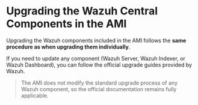 # Upgrading the Wazuh Central Components in the AMI

Upgrading the Wazuh components included in the AMI follows the **same procedure as when upgrading them individually**.

If you need to update any component (Wazuh Server, Wazuh Indexer, or Wazuh Dashboard), you can follow the official upgrade guides provided by Wazuh.

> The AMI does not modify the standard upgrade process of any Wazuh component, so the official documentation remains fully applicable.
